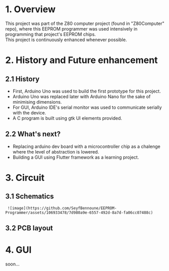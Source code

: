 # 1. Overview   
  
  This project was part of the Z80 computer project (found in "Z80Computer" repo), where this EEPROM programmer was used intensively in programming that project's EEPROM chips.   
  This project is continuously enhanced whenever possible.  
     
# 2. History and Future enhancement   
   
  ## 2.1 History
  * First, Arduino Uno was used to build the first prototype for this project.  
  * Arduino Uno was replaced later with Arduino Nano for the sake of minimising dimensions.  
  * For GUI, Arduino IDE's serial monitor was used to communicate serially with the device.
  * A C program is built using gtk UI elements provided.
  ## 2.2 What's next?
  * Replacing arduino dev board with a microcontroller chip as a chalenge where the level of abstraction is lowered.  
  * Building a GUI using Flutter framework as a learning project.
    
    
# 3. Circuit
  ## 3.1 Schematics   
     ![image](https://github.com/SeyfBennoune/EEPROM-Programmer/assets/106933478/7d980a9e-6557-492d-8a7d-fa06cc07488c)
  ## 3.2 PCB layout
  
  
    
# 4. GUI   
   
soon...


